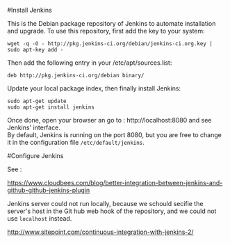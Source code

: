 #Install Jenkins

This is the Debian package repository of Jenkins to automate installation and upgrade. To use this repository, first add the key to your system:

    wget -q -O - http://pkg.jenkins-ci.org/debian/jenkins-ci.org.key | sudo apt-key add -

Then add the following entry in your /etc/apt/sources.list:

    deb http://pkg.jenkins-ci.org/debian binary/

Update your local package index, then finally install Jenkins:

    sudo apt-get update
    sudo apt-get install jenkins


Once done, open your browser an go to : http://localhost:8080 and see Jenkins' interface.  
By default, Jenkins is running on the port 8080, but you are free to change it in the configuration file `/etc/default/jenkins`.

#Configure Jenkins

See : 

https://www.cloudbees.com/blog/better-integration-between-jenkins-and-github-github-jenkins-plugin  

Jenkins server could not run locally, because we schould secifie the server's host in the Git hub web hook of the repository, and we could not use `localhost` instead.


http://www.sitepoint.com/continuous-integration-with-jenkins-2/
 
